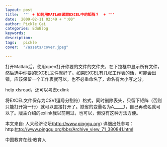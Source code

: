 ```yaml
---
layout: post  
title:  '"' + 如何用MATLAB读取EXCEL中的矩阵？  + '"'
date:  2009-02-11 02:49 + ":00" 
author: Pickle Cai  
categories: EduBlog  
keywords: 
description:   
tags:	pickle   
cover:  "/assets/cover.jpeg"  

---  
```

    


打开Matlab后，使用open打开你要的文件的文件夹，在下拉框中显示所有文件，然后选中你要的EXCEL文件就好了。如果EXCEL有几张工作表的话，可能会出错，应该保留一个工作表就可以，也不必重命名了，命名有大小写之分。 

help xlsread，还可以考虑exlink 

将EXCEL文件保存为CSV(逗号分割符）格式，同时删除表头，只留下矩阵（否则只能打开第一行）就可以直接打开了。缺省的变量名为A_____1，自己再改名就可以了。版主介绍的exlink我以前用过，也可以，但没有这种方法方便。



本文来自: 人大经济论坛(http://www.pinggu.org) 详细出处参考：http:http://www.pinggu.org/bbs/Archive_view_71_380841.html



		    
 中国教育在线·教育人

